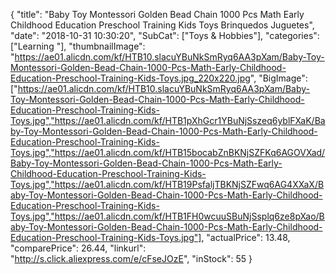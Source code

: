 {
	"title": "Baby Toy Montessori Golden Bead Chain 1000 Pcs Math Early Childhood Education Preschool Training Kids Toys Brinquedos Juguetes",
	"date": "2018-10-31 10:30:20",
	"SubCat": ["Toys & Hobbies"],
	"categories": ["Learning "],
	"thumbnailImage": "https://ae01.alicdn.com/kf/HTB10.slacuYBuNkSmRyq6AA3pXam/Baby-Toy-Montessori-Golden-Bead-Chain-1000-Pcs-Math-Early-Childhood-Education-Preschool-Training-Kids-Toys.jpg_220x220.jpg",
	"BigImage": ["https://ae01.alicdn.com/kf/HTB10.slacuYBuNkSmRyq6AA3pXam/Baby-Toy-Montessori-Golden-Bead-Chain-1000-Pcs-Math-Early-Childhood-Education-Preschool-Training-Kids-Toys.jpg","https://ae01.alicdn.com/kf/HTB1pXhGcr1YBuNjSszeq6yblFXaK/Baby-Toy-Montessori-Golden-Bead-Chain-1000-Pcs-Math-Early-Childhood-Education-Preschool-Training-Kids-Toys.jpg","https://ae01.alicdn.com/kf/HTB15bocabZnBKNjSZFKq6AGOVXad/Baby-Toy-Montessori-Golden-Bead-Chain-1000-Pcs-Math-Early-Childhood-Education-Preschool-Training-Kids-Toys.jpg","https://ae01.alicdn.com/kf/HTB19PsfaljTBKNjSZFwq6AG4XXaX/Baby-Toy-Montessori-Golden-Bead-Chain-1000-Pcs-Math-Early-Childhood-Education-Preschool-Training-Kids-Toys.jpg","https://ae01.alicdn.com/kf/HTB1FH0wcuuSBuNjSsplq6ze8pXao/Baby-Toy-Montessori-Golden-Bead-Chain-1000-Pcs-Math-Early-Childhood-Education-Preschool-Training-Kids-Toys.jpg"],
	"actualPrice": 13.48,
	"comparePrice": 26.44,
	"linkurl": "http://s.click.aliexpress.com/e/cFseJOzE",
	"inStock": 55
}
